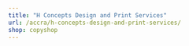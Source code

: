 ```yaml
---
title: "H Concepts Design and Print Services"
url: /accra/h-concepts-design-and-print-services/
shop: copyshop
---
```

